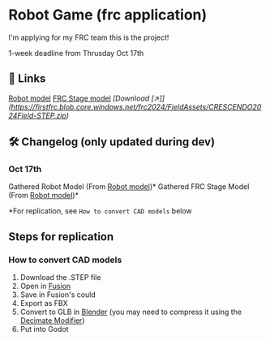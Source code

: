 # Robot Game (frc application)
I'm applying for my FRC team this is the project!

1-week deadline from Thrusday Oct 17th

## 🔗 Links 
[Robot model](https://grabcad.com/library/frc-2881-2024-off-season-robot-1) 
[FRC Stage model](https://www.firstinspires.org/robotics/frc/playing-field) *[Download \[↗]\](https://firstfrc.blob.core.windows.net/frc2024/FieldAssets/CRESCENDO2024Field-STEP.zip)* 

## 🛠️ Changelog (only updated during dev)

### Oct 17th
Gathered Robot Model (From [Robot model](https://grabcad.com/library/frc-2881-2024-off-season-robot-1))* 
Gathered FRC Stage Model (From [Robot model](https://grabcad.com/library/frc-2881-2024-off-season-robot-1))* 

*For replication, see `How to convert CAD models` below

## Steps for replication
### How to convert CAD models
1. Download the .STEP file
2. Open in [Fusion](https://www.autodesk.com/products/fusion-360/overview)
3. Save in Fusion's could
4. Export as FBX
5. Convert to GLB in [Blender](https://www.blender.org/) (you may need to compress it using the [Decimate Modifier](https://docs.blender.org/manual/en/latest/modeling/modifiers/generate/decimate.html))
6. Put into Godot
